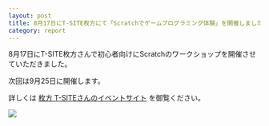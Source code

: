 ```yaml
---
layout: post
title: 8月17日にT-SITE枚方にて「Scratchでゲームプログラミング体験」を開催しました
category: report
---
```


8月17日にT-SITE枚方さんで初心者向けにScratchのワークショップを開催させていただきました。

次回は9月25日に開催します。

詳しくは [枚方 T-SITEさんのイベントサイト](http://real.tsite.jp/hirakata/event/2016/09/scratch-4.html) を御覧ください。

<div class="gallery">
  <img src="/images/blogs/2016-08-17-t-site/DSC07649.JPG">
</div>
